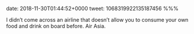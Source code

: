 date: 2018-11-30T01:44:52+0000
tweet: 1068319922135187456
%%%

I didn’t come across an airline that doesn’t allow you to consume your own food and drink on board before. Air Asia.
